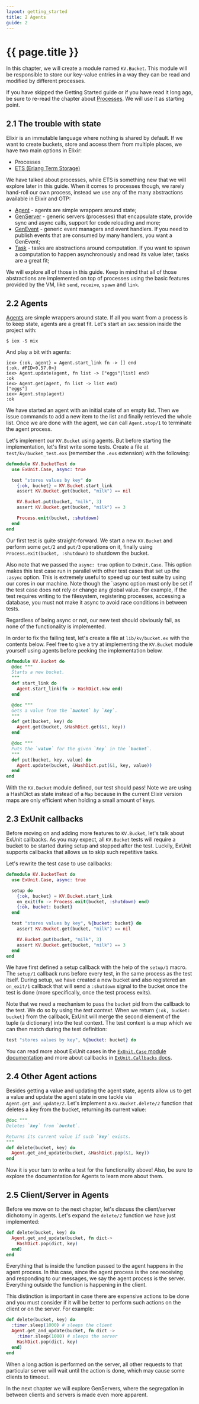 ```yaml
---
layout: getting_started
title: 2 Agents
guide: 2
---
```


# {{ page.title }}

  <div class="toc"></div>

In this chapter, we will create a module named `KV.Bucket`. This module will be responsible to store our key-value entries in a way they can be read and modified by different processes.

If you have skipped the Getting Started guide or if you have read it long ago, be sure to re-read the chapter about [Processes](/getting_started/11.html). We will use it as starting point.

## 2.1 The trouble with state

Elixir is an immutable language where nothing is shared by default. If we want to create buckets, store and access them from multiple places, we have two main options in Elixir:

* Processes
* [ETS (Erlang Term Storage)](http://www.erlang.org/doc/man/ets.html)

We have talked about processes, while ETS is something new that we will explore later in this guide. When it comes to processes though, we rarely hand-roll our own process, instead we use any of the many abstractions available in Elixir and OTP:

* [Agent](/docs/stable/elixir/Agent.html) - agents are simple wrappers around state;
* [GenServer](/docs/stable/elixir/GenServer.html) - generic servers (processes) that encapsulate state, provide sync and async calls, support for code reloading and more;
* [GenEvent](/docs/stable/elixir/GenEvent.html) - generic event managers and event handlers. If you need to publish events that are consumed by many handlers, you want a GenEvent;
* [Task](/docs/stable/elixir/Task.html) - tasks are abstractions around computation. If you want to spawn a computation to happen asynchronously and read its value later, tasks are a great fit;

We will explore all of those in this guide. Keep in mind that all of those abstractions are implemented on top of processes using the basic features provided by the VM, like `send`, `receive`, `spawn` and `link`.

## 2.2 Agents

[Agents](/docs/stable/elixir/Agent.html) are simple wrappers around state. If all you want from a process is to keep state, agents are a great fit. Let's start an `iex` session inside the project with:

    $ iex -S mix

And play a bit with agents:

```iex
iex> {:ok, agent} = Agent.start_link fn -> [] end
{:ok, #PID<0.57.0>}
iex> Agent.update(agent, fn list -> ["eggs"|list] end)
:ok
iex> Agent.get(agent, fn list -> list end)
["eggs"]
iex> Agent.stop(agent)
:ok
```

We have started an agent with an initial state of an empty list. Then we issue commands to add a new item to the list and finally retrieved the whole list. Once we are done with the agent, we can call `Agent.stop/1` to terminate the agent process.

Let's implement our `KV.Bucket` using agents. But before starting the implementation, let's first write some tests. Create a file at `test/kv/bucket_test.exs` (remember the `.exs` extension) with the following:

```elixir
defmodule KV.BucketTest do
  use ExUnit.Case, async: true

  test "stores values by key" do
    {:ok, bucket} = KV.Bucket.start_link
    assert KV.Bucket.get(bucket, "milk") == nil

    KV.Bucket.put(bucket, "milk", 3)
    assert KV.Bucket.get(bucket, "milk") == 3

    Process.exit(bucket, :shutdown)
  end
end
```

Our first test is quite straight-forward. We start a new `KV.Bucket` and perform some `get/2` and `put/3` operations on it, finally using `Process.exit(bucket, :shutdown)` to shutdown the bucket.

Also note that we passed the `async: true` option to `ExUnit.Case`. This option makes this test case run in parallel with other test cases that set up the `:async` option. This is extremely useful to speed up our test suite by using our cores in our machine. Note though the `:async option must only be set if the test case does not rely or change any global value. For example, if the test requires writing to the filesystem, registering processes, accessing a database, you must not make it async to avoid race conditions in between tests.

Regardless of being async or not, our new test should obviously fail, as none of the functionality is implemented.

In order to fix the failing test, let's create a file at `lib/kv/bucket.ex` with the contents below. Feel free to give a try at implementing the `KV.Bucket` module yourself using agents before peeking the implementation below.

```elixir
defmodule KV.Bucket do
  @doc """
  Starts a new bucket.
  """
  def start_link do
    Agent.start_link(fn -> HashDict.new end)
  end

  @doc """
  Gets a value from the `bucket` by `key`.
  """
  def get(bucket, key) do
    Agent.get(bucket, &HashDict.get(&1, key))
  end

  @doc """
  Puts the `value` for the given `key` in the `bucket`.
  """
  def put(bucket, key, value) do
    Agent.update(bucket, &HashDict.put(&1, key, value))
  end
end
```

With the `KV.Bucket` module defined, our test should pass! Note we are using a HashDict as state instead of a `Map` because in the current Elixir version maps are only efficient when holding a small amount of keys.

## 2.3 ExUnit callbacks

Before moving on and adding more features to `KV.Bucket`, let's talk about ExUnit callbacks. As you may expect, all `KV.Bucket` tests will require a bucket to be started during setup and stopped after the test. Luckily, ExUnit supports callbacks that allows us to skip such repetitive tasks.

Let's rewrite the test case to use callbacks:

```elixir
defmodule KV.BucketTest do
  use ExUnit.Case, async: true

  setup do
    {:ok, bucket} = KV.Bucket.start_link
    on_exit(fn -> Process.exit(bucket, :shutdown) end)
    {:ok, bucket: bucket}
  end

  test "stores values by key", %{bucket: bucket} do
    assert KV.Bucket.get(bucket, "milk") == nil

    KV.Bucket.put(bucket, "milk", 3)
    assert KV.Bucket.get(bucket, "milk") == 3
  end
end
```

We have first defined a setup callback with the help of the `setup/1` macro. The `setup/1` callback runs before every test, in the same process as the test itself. During setup, we have created a new bucket and also registered an `on_exit/1` callback that will send a `:shutdown` signal to the bucket once the test is done (more specifically, once the test process exits).

Note that we need a mechanism to pass the `bucket` pid from the callback to the test. We do so by using the *test context*. When we return `{:ok, bucket: bucket}` from the callback, ExUnit will merge the second element of the tuple (a dictionary) into the test context. The test context is a map which we can then match during the test definition:

```elixir
test "stores values by key", %{bucket: bucket} do
```

You can read more about ExUnit cases in the [`ExUnit.Case` module documentation](/docs/stable/ex_unit/ExUnit.Case.html) and more about callbacks in [`ExUnit.Callbacks` docs](/docs/stable/ex_unit/ExUnit.Callbacks.html).

## 2.4 Other Agent actions

Besides getting a value and updating the agent state, agents allow us to get a value and update the agent state in one tackle via `Agent.get_and_update/2`. Let's implement a `KV.Bucket.delete/2` function that deletes a key from the bucket, returning its current value:

```elixir
@doc """
Deletes `key` from `bucket`.

Returns its current value if such `key` exists.
"""
def delete(bucket, key) do
  Agent.get_and_update(bucket, &HashDict.pop(&1, key))
end
```

Now it is your turn to write a test for the functionality above! Also, be sure to explore the documentation for Agents to learn more about them.

## 2.5 Client/Server in Agents

Before we move on to the next chapter, let's discuss the client/server dichotomy in agents. Let's expand the `delete/2` function we have just implemented:

```elixir
def delete(bucket, key) do
  Agent.get_and_update(bucket, fn dict->
    HashDict.pop(dict, key)
  end)
end
```

Everything that is inside the function passed to the agent happens in the agent process. In this case, since the agent process is the one receiving and responding to our messages, we say the agent process is the server. Everything outside the function is happening in the client.

This distinction is important in case there are expensive actions to be done and you must consider if it will be better to perform such actions on the client or on the server. For example:

```elixir
def delete(bucket, key) do
  :timer.sleep(1000) # sleeps the client
  Agent.get_and_update(bucket, fn dict ->
    :timer.sleep(1000) # sleeps the server
    HashDict.pop(dict, key)
  end)
end
```

When a long action is performed on the server, all other requests to that particular server will wait until the action is done, which may cause some clients to timeout.

In the next chapter we will explore GenServers, where the segregation in between clients and servers is made even more apparent.
